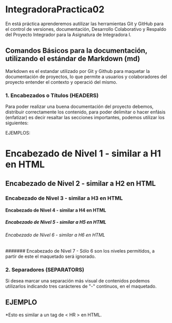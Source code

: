 # IntegradoraPractica02

En está práctica aprenderemos autilizar las herramientas Git y GitHub para el control de versiones,
documentación, Desarrollo Colaborativo y Respaldo del Proyecto Integrador para la Asignatura de Integradora I.

## Comandos Básicos para la documentación, utilizando el estándar de Markdown (md)
Markdown es el estandar utilizado por Git y Github para maquetar la documentación de proyectos, lo que permite 
a usuarios y colaboradores del proyecto entender el contexto y operació del mismo.

### 1. Encabezados o Títulos (HEADERS)
Para poder realizar una buena documentación del proyecto debemos, distribuir correctamente los contenido, 
para poder delimitar o hacer enfásis (enfatizar) es decir resaltar las secciones importantes, podemos utilizar los siguientes:

EJEMPLOS:
# Encabezado de Nivel 1 - similar a H1 en HTML
## Encabezado de Nivel 2 - similar a H2 en HTML
### Encabezado de Nivel 3 - similar a H3 en HTML
#### Encabezado de Nivel 4 - similar a H4 en HTML
##### Encabezado de Nivel 5 - similar a H5 en HTML
###### Encabezado de Nivel 6 - similar a H6 en HTML
####### Encabezado de Nivel 7 - Sólo 6 son los niveles permitidos, a partir de este el maquetado será ignorado.

### 2. Separadores (SEPARATORS)

Si desea marcar una separación más visual de contenidos podemos utilizarlos indicando tres carácteres de "-" continuos, en el maquetado.

EJEMPLO
---

*Esto es similar a un tag de < HR > en HTML.
